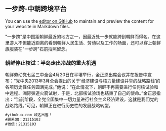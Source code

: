 ## 一步跨-中朝跨境平台

You can use the [editor on GitHub](https://github.com/yibukua/yibukua.github.io/edit/master/index.md) to maintain and preview the content for your website in Markdown files.

"一步跨"是中国距朝鲜最近的地方之一，因最近处一步就能跨到朝鲜而得名。在这里游人不但能近距离的看到朝鲜人民生活、劳动以及工作的场面，还可以穿上朝鲜族服装在"一步跨"石前拍照留念。

### 朝鲜停止核试：半岛走出冷战的重大机遇

朝鲜劳动党七届三中全会4月20日在平壤举行，金正恩出席会议并在报告中宣布：“党中央2013年3月全会提出的关于‘经济建设与核力量建设并举的战略路线’的各项历史性任务圆满完成。”他说：“在此情况下，朝鲜不再需要进行任何核试验和中远程、洲际弹道火箭试射，于是，北部核试验场也结束了自己的使命。”金正恩指出：“当前阶段，全党全国集中一切力量进行社会主义经济建设，这就是我们党的战略路线。”可见，朝鲜正在进行历史性的发展战略转型。

```markdown
#yibukua.com 域名出售！
#联系QQ：21315103
#微信：21315103
```
